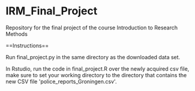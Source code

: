 # IRM_Final_Project
Repository for the final project of the course Introduction to Research Methods

==Instructions==

Run final_project.py in the same directory as the downloaded data set.

In Rstudio, run the code in final_project.R over the newly acquired csv file, make sure to set your working directory to the directory that contains the new CSV file 'police_reports_Groningen.csv'.
